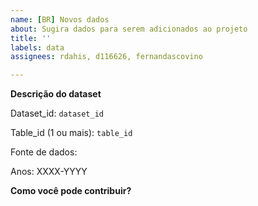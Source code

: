 ```yaml
---
name: [BR] Novos dados
about: Sugira dados para serem adicionados ao projeto
title: ''
labels: data
assignees: rdahis, d116626, fernandascovino

---
```


**Descrição do dataset**

Dataset_id: `dataset_id`

Table_id (1 ou mais): `table_id`

Fonte de dados: <link>

Anos: XXXX-YYYY

**Como você pode contribuir?**
